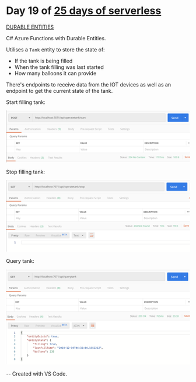 # Day 19 of [25 days of serverless](https://25daysofserverless.com)

[DURABLE ENTITIES](https://25daysofserverless.com/calendar/19)

C# Azure Functions with Durable Entities.

Utilises a `Tank` entity to store the state of:
- If the tank is being filled
- When the tank filling was last started
- How many balloons it can provide

There's endpoints to receive data from the IOT devices as well as an endpoint to get the current state of the tank.

Start filling tank:

![](img/start.png)

Stop filling tank:

![](img/stop.png)

Query tank:

![](img/query.png)

-- Created with VS Code.

